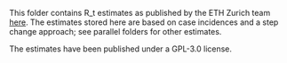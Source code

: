 This folder contains R_t estimates as published by the ETH Zurich team [here](https://github.com/covid-19-Re/dailyRe-Data). The estimates stored here are based on case incidences and a step change approach; see parallel folders for other estimates.

The estimates have been published under a GPL-3.0 license.
